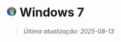 # <img src="icon/windows7.png" alt="Ícone" width="24"> Windows 7

> *Última atualização: 2025-08-13*
